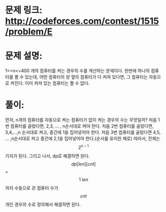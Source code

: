 # 문제 링크: http://codeforces.com/contest/1515/problem/E
# 문제 설명:
1<=n<=400 개의 컴퓨터를 켜는 경우의 수를 계산하는 문제이다.
한번에 하나의 컴퓨터를 켤 수 있는데, 어떤 컴퓨터의 양 옆의 컴퓨터가 다 켜져 있다면, 그 컴퓨터는 자동으로 켜진다. 이미 켜져 있는 컴퓨터는 켤 수 없다.
# 풀이:
먼저, n개의 컴퓨터를 자동으로 켜는 컴퓨터가 없이 켜는 경우의 수는 무엇일까?
처음 1번 컴퓨터를 골랐다면, 2,3, … , n순서대로 켜야 한다. 
처음 2번 컴퓨터를 골랐다면, 3,4,…,n 순서대로 켜고, 중간에 1을 집어넣어야 한다.
처음 3번 컴퓨터를 골랐다면 4,5, … ,n순서대로 켜고 중간에 2,1을 집어넣어야 한다.(순서를 유지한 채로) 
따라서, 전체는 $$2^{n-1}$$가지가 된다.
그리고 나서, dp로 해결하면 된다.
$$ dp[len][cnt] $$= $$ 1~len $$ 까지 수동으로 끈 컴퓨터 수가 $$ cnt$$개인 경우의 수로 정의해서 해결하면 된다.

